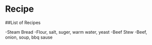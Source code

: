 # Recipe
##List of Recipes

-Steam Bread
-Flour, salt, suger, warm water, yeast
-Beef Stew
-Beef, onion, soup, bbq sause

